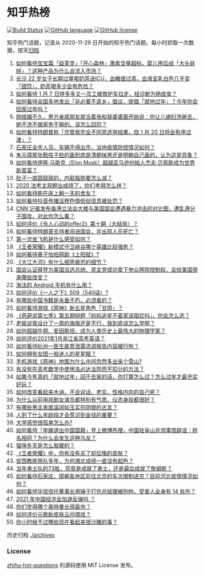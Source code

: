 # 知乎热榜
[![Build Status](https://github.com/ToWeLong/zhihu-hot-questions/workflows/CI/badge.svg)](https://github.com/ToWeLong/zhihu-hot-questions/actions)
[![GitHub language](https://img.shields.io/badge/language-golang-orange.svg)](https://golang.org/)
[![GitHub license](https://img.shields.io/github/license/ToWeLong/zhihu-hot-questions)](https://github.com/ToWeLong/zhihu-hot-questions/blob/main/LICENSE)

知乎热门话题，记录从 2020-11-29 日开始的知乎热门话题。每小时抓取一次数据，按天[归档](./archives)

<!-- BEGIN -->

1. [如何看待宝宝霜「益芙灵」「开心森林」激素含量超标，婴儿用后成「大头娃娃」？这种产品为什么会流入市场？](https://www.zhihu.com/question/438275588)
1. [长沙 22 岁女子长期过量喝奶茶进ICU，血糖值过高，血液呈乳白色几乎变「甜饮」，奶茶喝多少会有危险？](https://www.zhihu.com/question/438403941)
1. [如何看待 1 月 7 日拼多多又一员工被救护车拉走，经诊断为肠痉挛？](https://www.zhihu.com/question/438304813)
1. [如何看待全国多地发出「非必要不返乡」倡议，提倡「就地过年」？今年你会回家过年吗？](https://www.zhihu.com/question/437957211)
1. [刚结婚不久，男方亲戚朋友就当着我和我婆婆面开始说：你让儿媳妇洗碗去，她不洗不做家务干嘛的。该怎么回怼？](https://www.zhihu.com/question/345592311)
1. [如何看待特朗普称「尽管我完全不同意选举结果，但 1 月 20 日将会有序过渡」？](https://www.zhihu.com/question/438312489)
1. [石家庄全市人员、车辆不得出市，当地疫情防控情况如何？](https://www.zhihu.com/question/438325810)
1. [朱元璋那张鞋拔子脸的画到底是清朝抹黑还是明朝自己画的，认为这是异象？](https://www.zhihu.com/question/436172958)
1. [如何看待伊隆·马斯克（Elon Musk）超越亚马逊创始人杰夫·贝索斯成为世界新首富？](https://www.zhihu.com/question/438375132)
1. [肚子一直圆鼓鼓的，内脏脂肪要怎么减？](https://www.zhihu.com/question/45723322)
1. [2020 法考主观题出成绩了，你们考得怎么样？](https://www.zhihu.com/question/438390733)
1. [如何看待能在床上躺一天的舍友？](https://www.zhihu.com/question/318657086)
1. [如何看待抖音传播淫秽色情低俗信息被处罚？](https://www.zhihu.com/question/438401125)
1. [CNN 记者发布香港立法会大楼与美国国会遭遇暴力冲击的对比图，遭乱港分子围攻，对此你怎么看？](https://www.zhihu.com/question/438323998)
1. [如何评价《令人心动的offer2》第十期（大结局）？](https://www.zhihu.com/question/438353764)
1. [如何看待特朗普支持者闯进国会，并出现人员死亡？](https://www.zhihu.com/question/438235275)
1. [第一次坐飞机是什么感受如何？](https://www.zhihu.com/question/349379293)
1. [《王者荣耀》新模式守卫峡谷哪个英雄比较强势？](https://www.zhihu.com/question/438159210)
1. [如何看待章子怡拍网剧《上阳赋》?](https://www.zhihu.com/question/438267951)
1. [《大江大河》有什么细思极恐的细节？](https://www.zhihu.com/question/306141512)
1. [国会认证拜登为美国当选总统、民主党成功拿下参众两院控制权，会给美国带来哪些改变？](https://www.zhihu.com/question/438303178)
1. [淘汰的 Android 手机有什么用？](https://www.zhihu.com/question/26022224)
1. [如何评价《一人之下》509（540话）?](https://www.zhihu.com/question/438227762)
1. [有哪些中国书籍是永垂不朽，必须看的？](https://www.zhihu.com/question/431135878)
1. [如何看待游戏《原神》新五星角色「甘雨」？](https://www.zhihu.com/question/438111372)
1. [《奇葩说第七季》第五期辩题「妈妈追星不着家该阻拦吗」，你会怎么选？](https://www.zhihu.com/question/438338849)
1. [老板说我设计了一周的海报还是不行，我到底该怎么学啊？](https://www.zhihu.com/question/437998241)
1. [如何超越牛顿、爱因斯坦，成为人类历史上最伟大的物理学家？](https://www.zhihu.com/question/438277698)
1. [如何评价2021年1月浙江省高考英语？](https://www.zhihu.com/question/438354241)
1. [如何看待杭州一医生故意泄露流调报告内容被行拘？](https://www.zhihu.com/question/438260873)
1. [如何拥有女团一般迷人的星星眼？](https://www.zhihu.com/question/431143857)
1. [手机游戏《原神》地图为什么中间忽然多出来个雪山?](https://www.zhihu.com/question/436493509)
1. [有没有在高考数学中使用洛必达法则而不扣分的方法？](https://www.zhihu.com/question/296821910)
1. [如果今年真的「就地过年」回不去家的话，你打算怎么过？怎么过年才最充实好玩？](https://www.zhihu.com/question/438413078)
1. [如何改变看起来木讷、不会说话、老实、性格内向的自己呢？](https://www.zhihu.com/question/266384603)
1. [为什么以前电视剧女演员都特别有气质，仪态身段都很好？](https://www.zhihu.com/question/437465097)
1. [有哪些男主表面温润如玉实则阴狠的古言？](https://www.zhihu.com/question/311422229)
1. [人到了什么年龄段才会意识到金钱的重要？](https://www.zhihu.com/question/437869213)
1. [大学感觉很孤单怎么办?](https://www.zhihu.com/question/434264024)
1. [如何看待「李娜退出中国国籍」登上微博热搜，中国驻釜山总领事馆辟谣：姓名相同？为什么会发生这种乌龙？](https://www.zhihu.com/question/437901680)
1. [猫咪冬天是怎么取暖的？](https://www.zhihu.com/question/437475353)
1. [《王者荣耀》中，你有没有买了却后悔的皮肤？](https://www.zhihu.com/question/350246144)
1. [安西教练带队多年，为何湘北成绩一直没有起色？](https://www.zhihu.com/question/28703937)
1. [当年勇士队的73胜，究竟是成就了勇士，还是最后成就了詹姆斯？](https://www.zhihu.com/question/437796172)
1. [如何看待石家庄、邯郸各地区前往北京的车次限制进京？目前河北疫情情况如何？](https://www.zhihu.com/question/438139539)
1. [如何看待华信信托董事长用锤子打伤总经理被刑拘，受害人全身有 14 处伤？](https://www.zhihu.com/question/438348946)
1. [2021 年中国经济会加速反弹吗 ？](https://www.zhihu.com/question/437386256)
1. [你们觉得哪个奥特曼长得最帅？](https://www.zhihu.com/question/426904607)
1. [如何评价元歌新皮肤云间偶戏？](https://www.zhihu.com/question/438204028)
1. [你小时候干过哪些现在看起来很沙雕的事？](https://www.zhihu.com/question/437925838)

<!-- END -->

历史归档 [./archives](./archives)


### License
[zhihu-hot-questions](https://github.com/towelong/zhihu-hot-questions) 的源码使用 MIT License 发布。